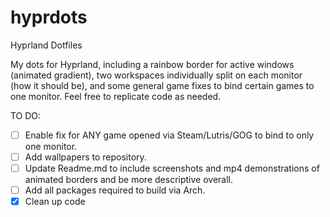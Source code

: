 # hyprdots
Hyprland Dotfiles

My dots for Hyprland, including a rainbow border for active windows (animated gradient), two workspaces individually split on each monitor (how it should be), and some general game fixes to bind certain games to one monitor. Feel free to replicate code as needed.

TO DO:

- [ ] Enable fix for ANY game opened via Steam/Lutris/GOG to bind to only one monitor.
- [ ] Add wallpapers to repository.
- [ ] Update Readme.md to include screenshots and mp4 demonstrations of animated borders and be more descriptive overall.
- [ ] Add all packages required to build via Arch.
- [x] Clean up code
